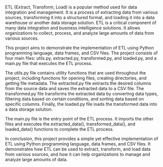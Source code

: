 ETL (Extract, Transform, Load) is a popular method used for data integration and management. It is a process of extracting data from various sources, transforming it into a structured format, and loading it into a data warehouse or another data storage solution. ETL is a critical component of many data integration and business intelligence solutions. It allows organizations to collect, process, and analyze large amounts of data from various sources.

This project aims to demonstrate the implementation of ETL using Python programming language, data frames, and CSV files. The project consists of four main files: utils.py, extracted.py, transformed.py, and loaded.py, and a main.py file that executes the ETL process.

The utils.py file contains utility functions that are used throughout the project, including functions for opening files, creating directories, and getting file metadata. The extracted.py file extracts the desired columns from the source data and saves the extracted data to a CSV file. The transformed.py file transforms the extracted data by converting data types, filtering data based on certain conditions, and sorting data based on specific columns. Finally, the loaded.py file loads the transformed data into a data storage solution.

The main.py file is the entry point of the ETL process. It imports the other files and executes the extracted_data(), transformed_data(), and loaded_data() functions to complete the ETL process.

In conclusion, this project provides a simple yet effective implementation of ETL using Python programming language, data frames, and CSV files. It demonstrates how ETL can be used to extract, transform, and load data from various sources, and how it can help organizations to manage and analyze large amounts of data.
